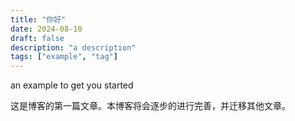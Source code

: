 ```yaml
---
title: "你好"
date: 2024-08-10
draft: false
description: "a description"
tags: ["example", "tag"]
---
```

 an example to get you started

这是博客的第一篇文章。本博客将会逐步的进行完善，并迁移其他文章。
